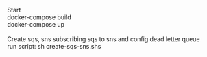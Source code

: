 Start <br/>
docker-compose build <br/>
docker-compose up <br/>
<br/>
Create sqs, sns subscribing sqs to sns and config dead letter queue <br/>
run script: sh create-sqs-sns.shs